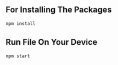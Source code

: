 <h2>For Installing The Packages</h2>

```html
npm install
```
<h2>Run File On Your Device</h2>

```html
npm start
